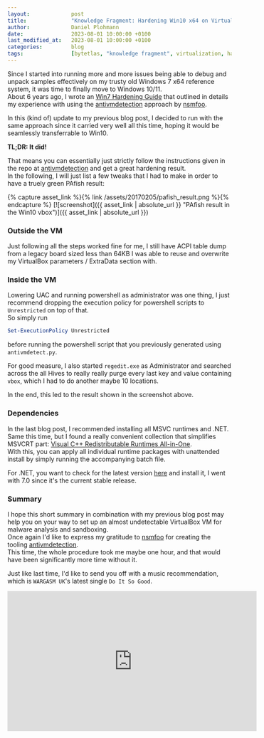 ```yaml
---
layout:             post
title:              "Knowledge Fragment: Hardening Win10 x64 on VirtualBox for Malware Analysis"
author:             Daniel Plohmann
date:               2023-08-01 10:00:00 +0100
last_modified_at:   2023-08-01 10:00:00 +0100
categories:         blog
tags:               [bytetlas, "knowledge fragment", virtualization, hardening]
---
```


Since I started into running more and more issues being able to debug and unpack samples effectively on my trusty old Windows 7 x64 reference system, it was time to finally move to Windows 10/11.  
About 6 years ago, I wrote an [Win7 Hardening Guide][win7 hardening] that outlined in details my experience with using the [antivmdetection][antivmdetection] approach by [nsmfoo][twitter nsmfoo].

In this (kind of) update to my previous blog post, I decided to run with the same approach since it carried very well all this time, hoping it would be seamlessly transferrable to Win10.  

**TL;DR: It did!**

That means you can essentially just strictly follow the instructions given in the repo at [antivmdetection][antivmdetection] and get a great hardening result.  
In the following, I will just list a few tweaks that I had to make in order to have a truely green PAfish result:

{% capture asset_link %}{% link /assets/20170205/pafish_result.png %}{% endcapture %}
[![screenshot]({{ asset_link | absolute_url }} "PAfish result in the Win10 vbox")]({{ asset_link | absolute_url }})

### Outside the VM

Just following all the steps worked fine for me, I still have ACPI table dump from a legacy board sized less than 64KB I was able to reuse and overwrite my VirtualBox parameters / ExtraData section with.

### Inside the VM

Lowering UAC and running powershell as administrator was one thing, I just recommend dropping the execution policy for powershell scripts to `Unrestricted` on top of that.  
So simply run

```powershell
Set-ExecutionPolicy Unrestricted
```

before running the powershell script that you previously generated using `antivmdetect.py`.

For good measure, I also started `regedit.exe` as Administrator and searched across the all Hives to really really purge every last key and value containing `vbox`, which I had to do another maybe 10 locations.

In the end, this led to the result shown in the screenshot above.

### Dependencies

In the last blog post, I recommended installing all MSVC runtimes and .NET.  
Same this time, but I found a really convenient collection that simplifies MSVCRT part: [Visual C++ Redistributable Runtimes All-in-One][msvcrt allinone].  
With this, you can apply all individual runtime packages with unattended install by simply running the accompanying batch file.

For .NET, you want to check for the latest version [here][ms dotnet] and install it, I went with 7.0 since it's the current stable release.

### Summary

I hope this short summary in combination with my previous blog post may help you on your way to set up an almost undetectable VirtualBox VM for malware analysis and sandboxing.  
Once again I'd like to express my gratitude to [nsmfoo][twitter nsmfoo] for creating the tooling [antivmdetection][antivmdetection].  
This time, the whole procedure took me maybe one hour, and that would have been significantly more time without it.

Just like last time, I'd like to send you off with a music recommendation, which is `WARGASM UK`'s latest single `Do It So Good`.

<iframe width="560" height="315" src="https://www.youtube.com/embed/GEyBFg3E_dI" title="Do It So Good" frameborder="0" allow="accelerometer; autoplay; clipboard-write; encrypted-media; gyroscope; picture-in-picture; web-share" allowfullscreen></iframe>



[win7 hardening]: https://danielplohmann.github.io/blog/2017/02/05/kf-hardening-win7.html
[twitter nsmfoo]: https://twitter.com/nsmfoo
[antivmdetection]: https://github.com/nsmfoo/antivmdetection
[msvcrt allinone]: https://www.techpowerup.com/download/visual-c-redistributable-runtime-package-all-in-one/
[ms dotnet]: https://dotnet.microsoft.com/en-us/download/dotnet